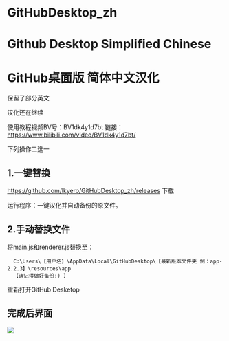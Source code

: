 # GitHubDesktop_zh
Github Desktop Simplified Chinese
==

GitHub桌面版 简体中文汉化
==
保留了部分英文

汉化还在继续

使用教程视频BV号：BV1dk4y1d7bt
链接：https://www.bilibili.com/video/BV1dk4y1d7bt/

下列操作二选一

1.一键替换
--------
https://github.com/lkyero/GitHubDesktop_zh/releases 下载

运行程序：一键汉化并自动备份的原文件。

2.手动替换文件
---------
将main.js和renderer.js替换至：

      C:\Users\【用户名】\AppData\Local\GitHubDesktop\【最新版本文件夹 例：app-2.2.3】\resources\app
      【请记得做好备份:) 】
      
重新打开GitHub Desketop 

完成后界面
---------

![](https://github.com/lkyero/GitHubDesktop_zh/wiki/Image.PNG)
